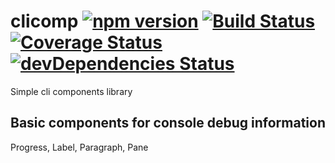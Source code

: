 # clicomp [![npm version](https://img.shields.io/npm/v/clicomp.svg?style=flat)](https://www.npmjs.com/package/clicomp) [![Build Status](https://img.shields.io/travis/ranapat/clicomp/master.svg?style=flat)](https://travis-ci.org/ranapat/clicomp) [![Coverage Status](https://coveralls.io/repos/ranapat/clicomp/badge.svg?branch=master)](https://coveralls.io/r/ranapat/clicomp?branch=master) [![devDependencies Status](https://david-dm.org/ranapat/clicomp/dev-status.svg)](https://david-dm.org/ranapat/clicomp?type=dev)

Simple cli components library

## Basic components for console debug information

Progress, Label, Paragraph, Pane

